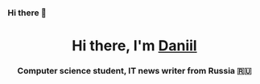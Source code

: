 ### Hi there 👋
<h1 align="center">Hi there, I'm <a href="https://daniilshat.ru/" target="_blank">Daniil</a> 
<h3 align="center">Computer science student, IT news writer from Russia 🇷🇺</h3>
  
<!--
**SpaceSurfer999/SpaceSurfer999** is a ✨ _special_ ✨ repository because its `README.md` (this file) appears on your GitHub profile.

Here are some ideas to get you started:

- 🔭 I’m currently working on ...
- 🌱 I’m currently learning ...
- 👯 I’m looking to collaborate on ...
- 🤔 I’m looking for help with ...
- 💬 Ask me about ...
- 📫 How to reach me: ...
- 😄 Pronouns: ...
- ⚡ Fun fact: ...
-->
